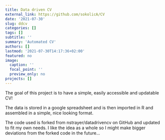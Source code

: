 ```yaml
---
title: Data driven CV
external_link: https://github.com/sokolicA/CV
date: '2021-07-30'
slug: ddcv
categories: []
tags: []
subtitle: ''
summary: 'Automated CV'
authors: []
lastmod: '2021-07-30T14:17:36+02:00'
featured: no
image:
  caption: ''
  focal_point: ''
  preview_only: no
projects: []
---
```


The goal of this project is to have a simple, easily accessible and updatable CV! 

The data is stored in a google spreadsheet and is then imported in R and assembled in a simple, nice looking format.

The code used is forked from nstrayer/datadrivencv on GitHub and updated to fit my own needs. I like the idea as a whole so I might make bigger deviations from the forked code in the future...